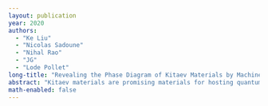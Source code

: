 ```yaml
---
layout: publication
year: 2020
authors:
  - "Ke Liu"
  - "Nicolas Sadoune"
  - "Nihal Rao"
  - "JG"
  - "Lode Pollet"
long-title: "Revealing the Phase Diagram of Kitaev Materials by Machine Learning: Cooperation and Competition between Spin Liquids"
abstract: "Kitaev materials are promising materials for hosting quantum spin liquids and investigating the interplay of topological and symmetry-broken phases. We use an unsupervised and interpretable machine-learning method, the tensorial-kernel support vector machine, to study the classical honeycomb Kitaev-Γ model in a magnetic field. Our machine learns the global phase diagram and the associated analytical order parameters, including several distinct spin liquids, two exotic _S<sub>3</sub>_ magnets, and two modulated _S<sub>3</sub> × Z<sub>3</sub>_ magnets. We find that the extension of Kitaev spin liquids and a field-induced suppression of magnetic orders already occur in the large-<em>S</em> limit, implying that critical parts of the physics of Kitaev materials can be understood at the classical level. Moreover, the two _S<sub>3</sub> × Z<sub>3</sub>_ orders exhibit spin structure factors that are similar to the ones seen in neutron scattering data of the spin-liquid candidate α-RuCl<sub>3</sub>. These orders feature a novel spin-lattice entangled modulation and are understood as the result of the competition between Kitaev and Γ spin liquids. Our work provides the first instance where a machine detects new phases and paves the way towards developing automated tools to explore unsolved problems in many-body physics."
math-enabled: false
---
```

